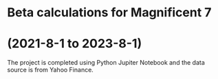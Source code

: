 # Beta calculations for Magnificent 7 
# (2021-8-1 to 2023-8-1)
The project is completed using Python Jupiter Notebook and the data source is from Yahoo Finance. 

